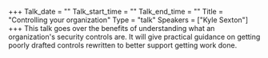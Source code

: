 +++
Talk_date = ""
Talk_start_time = ""
Talk_end_time = ""
Title = "Controlling your organization"
Type = "talk"
Speakers = ["Kyle Sexton"]
+++
This talk goes over the benefits of understanding what an organization's security controls are.  It will give practical guidance on getting poorly drafted controls rewritten to better support getting work done.
